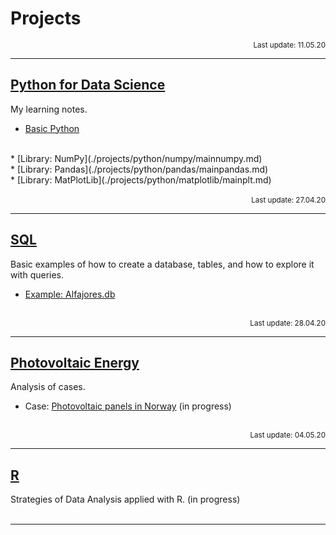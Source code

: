 # Projects

<div align="right"><sub>Last update: 11.05.20</sub></div>

---
## [Python for Data Science](./projects/python/mainpython.md)

My learning notes.
<br>
* [Basic Python](./projects/python/basicpython/mainbasic.md) 
<br>
* [Library: NumPy](./projects/python/numpy/mainnumpy.md)
<br>
* [Library: Pandas](./projects/python/pandas/mainpandas.md) 
<br>
* [Library: MatPlotLib](./projects/python/matplotlib/mainplt.md) 
<br><br>

<div align="right"><sub>Last update: 27.04.20</sub></div>

---
## [SQL](./projects/SQL/mainSQL.md)

Basic examples of how to create a database, tables, and how to explore it with queries.

* [Example: Alfajores.db](./projects/SQL/SQL_example.html) 
<br><br>

<div align="right"><sub>Last update: 28.04.20</sub></div>

---
## [Photovoltaic Energy](./projects/PV/mainPV.md) 

Analysis of cases.

* Case: [ Photovoltaic panels in Norway](./projects/PV/mainPV.md) (in progress)
<br><br>

<div align="right"><sub>Last update: 04.05.20</sub></div>

---
## [R](./projects/R/mainR.md)

Strategies of Data Analysis applied with R. (in progress)
<br><br>

---


